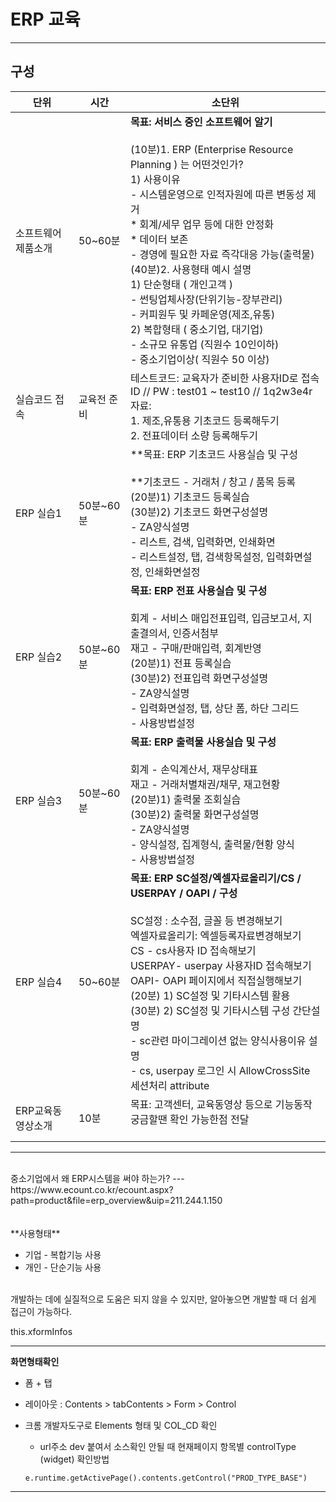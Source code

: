 ERP 교육
===

------

구성
---

| 단위                | 시간        | 소단위                                                       |
| ------------------- | ----------- | ------------------------------------------------------------ |
| 소프트웨어 제품소개 | 50~60분     | **목표: 서비스 중인 소프트웨어 알기<br />**<br />(10분)1. ERP (Enterprise Resource Planning ) 는 어떤것인가?<br />           1) 사용이유<br />                - 시스템운영으로 인적자원에 따른 변동성 제거<br />                    * 회계/세무 업무 등에 대한 안정화<br />                    * 데이터 보존<br />               - 경영에 필요한 자료 즉각대응 가능(출력물)<br />(40분)2. 사용형태 예시 설명 <br />           1) 단순형태 ( 개인고객 ) <br />                 - 썬팅업체사장(단위기능-장부관리)<br />                 - 커피원두 및 카페운영(제조,유통)<br />            2) 복합형태 ( 중소기업, 대기업)<br />                 - 소규모 유통업 (직원수 10인이하)<br />                 - 중소기업이상( 직원수 50 이상) |
| 실습코드 접속       | 교육전 준비 | 테스트코드:   교육자가 준비한 사용자ID로 접속<br />ID // PW : test01 ~ test10 // 1q2w3e4r<br />자료:  <br />1. 제조,유통용 기초코드 등록해두기<br />2. 전표데이터 소량 등록해두기 |
| ERP 실습1           | 50분~60분   | **목표: ERP 기초코드 사용실습 및 구성<br /><br />**기초코드 - 거래처 / 창고 / 품목 등록<br />    (20분)1) 기초코드 등록실습<br />    (30분)2) 기초코드 화면구성설명 <br />            - ZA양식설명<br />            - 리스트, 검색, 입력화면, 인쇄화면<br />            - 리스트설정, 탭, 검색항목설정, 입력화면설정,  인쇄화면설정 |
| ERP 실습2           | 50분~60분   | **목표: ERP 전표 사용실습 및 구성<br />**<br />회계 - 서비스 매입전표입력, 입금보고서, 지출결의서, 인증서첨부<br />재고 - 구매/판매입력, 회계반영<br />    (20분)1) 전표 등록실습<br />    (30분)2) 전표입력 화면구성설명 <br />            - ZA양식설명<br />            - 입력화면설정, 탭, 상단 폼, 하단 그리드<br />            - 사용방법설정 |
| ERP 실습3           | 50분~60분   | **목표: ERP 출력물 사용실습 및 구성<br />**<br />회계 - 손익계산서, 재무상태표<br />재고 - 거래처별채권/채무, 재고현황<br />    (20분)1) 출력물 조회실습<br />    (30분)2) 출력물 화면구성설명 <br />            - ZA양식설명<br />            - 양식설정, 집계형식, 출력물/현황 양식<br />            - 사용방법설정 |
| ERP 실습4           | 50~60분     | **목표: ERP SC설정/엑셀자료올리기/CS / USERPAY / OAPI /  구성<br />**<br />SC설정 : 소수점, 글꼴 등 변경해보기<br />엑셀자료올리기: 엑셀등록자료변경해보기<br />CS - cs사용자 ID 접속해보기<br />USERPAY- userpay 사용자ID 접속해보기<br />OAPI-  OAPI 페이지에서 직접실행해보기 <br />    (20분) 1) SC설정 및 기타시스템 활용<br />     (30분) 2) SC설정 및 기타시스템 구성 간단설명<br />                 - sc관련 마이그레이션 없는 양식사용이유 설명<br />                 - cs, userpay 로그인 시 AllowCrossSite 세션처리 attribute<br /> |
| ERP교육동영상소개   | 10분        | 목표: 고객센터, 교육동영상 등으로 기능동작 궁금할땐 확인 가능한점 전달<br /><br /> |



------

<br>
중소기업에서 왜 ERP시스템을 써야 하는가?
---
https://www.ecount.co.kr/ecount.aspx?path=product&file=erp_overview&uip=211.244.1.150
<br><br><br>
**사용형태**

* 기업 - 복합기능 사용
* 개인 - 단순기능 사용

<br>
개발하는 데에 실질적으로 도움은 되지 않을 수 있지만,
알아놓으면 개발할 때 더 쉽게 접근이 가능하다.

this.xformInfos


-----------------------

 **화면형태확인**

  - 폼 + 탭

  - 레이아웃 : Contents > tabContents > Form > Control

  - 크롬 개발자도구로 Elements 형태 및 COL_CD 확인

    * url주소 dev 붙여서 소스확인 안될 때 현재페이지 항목별 controlType (widget) 확인방법

    ```
    e.runtime.getActivePage().contents.getControl("PROD_TYPE_BASE")
    ```

-------------------
